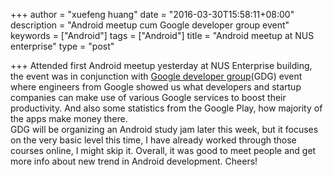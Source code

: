 +++
author = "xuefeng huang"
date = "2016-03-30T15:58:11+08:00"
description = "Android meetup cum Google developer group event"
keywords = ["Android"]
tags = ["Android"]
title = "Android meetup at NUS enterprise"
type = "post"

+++
Attended first Android meetup yesterday at NUS Enterprise building, the event was in conjunction with [Google developer group](http://www.gdg-sg.org/)(GDG) event where engineers from Google showed us what developers and startup companies can make use of various Google services to boost their productivity. And also some statistics from the Google Play, how majority of the apps make money there.  
GDG will be organizing an Android study jam later this week, but it focuses on the very basic level this time, I have already worked through those courses online, I might skip it.
Overall, it was good to meet people and get more info about new trend in Android development. Cheers!
